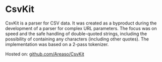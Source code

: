 CsvKit
======

CsvKit is a parser for CSV data. It was created as a byproduct during the development of a parser for complex URL parameters. The focus was on speed and the safe handling of double-quoted strings, including the possibility of containing any characters (including other quotes). The implementation was based on a 2-pass tokenizer.

Hosted on:
[github.com/Areaso/CsvKit](https://github.com/Areaso/CsvKit)
